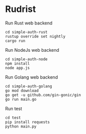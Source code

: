 # Rudrist

Run Rust web backend
```
cd simple-auth-rust
rustup override set nightly
cargo run
```

Run NodeJs web backend
```
cd simple-auth-node
npm install
node app.js
```

Run Golang web backend
```
cd simple-auth-golang
go mod download
go get -u github.com/gin-gonic/gin
go run main.go
```

Run test
```
cd test
pip install requests
python main.py
```
